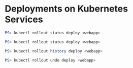 # Deployments on Kubernetes Services

``` powershell
PS> kubectl rollout status deploy <webapp>
```

``` powershell
PS> kubectl rollout status deploy <webapp>
```

``` powershell
PS> kubectl rollout history deploy <webapp>
```

``` powershell
PS> kubectl rollout undo deploy <webapp>
```
